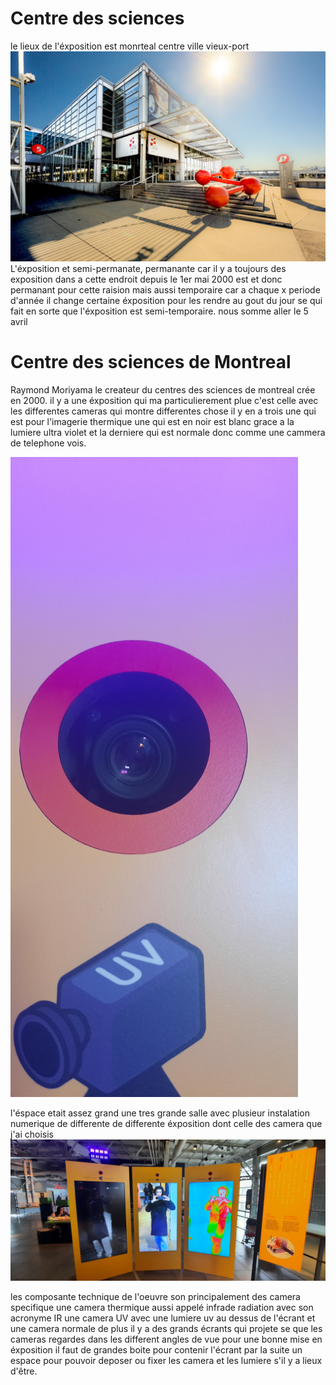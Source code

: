 # Centre des sciences 

le lieux de l'éxposition est monrteal centre ville vieux-port 
![image](https://github.com/djalilt/DjalilT-H24_V11_inspirations_TAIBI/blob/main/Centre%20des%20science/CentreDesSciences.jpg?raw=true)
L'éxposition et semi-permanate, permanante car il y a toujours des exposition dans a cette endroit depuis le 1er mai 2000 est et donc permanant pour cette raision mais aussi temporaire car a chaque x periode d'année il change certaine éxposition pour les rendre au gout du jour se qui fait en sorte que l'éxposition est semi-temporaire.
nous somme aller le 5 avril 

# Centre des sciences de Montreal

Raymond Moriyama le createur du centres des sciences de montreal crée en 2000. il y a une éxposition qui ma particulierement plue c'est celle avec les differentes cameras qui montre differentes chose il y en a trois une qui est pour l'imagerie thermique une qui est en noir est blanc grace a la lumiere ultra violet et la derniere qui est normale donc comme une cammera de telephone vois.


![image](https://github.com/djalilt/DjalilT-H24_V11_inspirations_TAIBI/blob/main/Centre%20des%20science/20240405_153045.jpg?raw=true)

l'éspace etait assez grand une tres grande salle avec plusieur instalation numerique de differente de differente éxposition dont celle des camera que j'ai choisis
![image](https://github.com/djalilt/DjalilT-H24_V11_inspirations_TAIBI/blob/main/Centre%20des%20science/20240405_153038.jpg?raw=true)

les composante technique de l'oeuvre son principalement des camera specifique une camera thermique aussi appelé infrade radiation avec son acronyme IR une camera UV avec une lumiere uv au dessus de l'écrant et une camera normale de plus il y a des grands écrants qui projete se que les cameras regardes dans les different angles de vue pour une bonne mise en éxposition il faut de grandes boite pour contenir l'écrant par la suite un espace pour pouvoir deposer ou fixer les camera et les lumiere s'il y a lieux d'être. 


